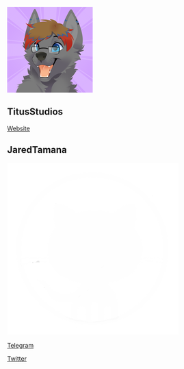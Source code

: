 ![JaredTamana lineless avatar by feve](https://github.com/OpenSourceProtogenCollection/opensourceprotogencollection.github.io/blob/master/data/static/images/contributor-jaredtamana.png)

## TitusStudios
[Website](https://titusstudios.net)

## JaredTamana
[![GitHub](https://github.com/OpenSourceProtogenCollection/opensourceprotogencollection.github.io/blob/master/data/static/images/github-white-button.png)](https://github.com/JaredTamana)

[Telegram](https://t.me/JaredTamana)

[Twitter](https://twitter.com/JaredTamana)